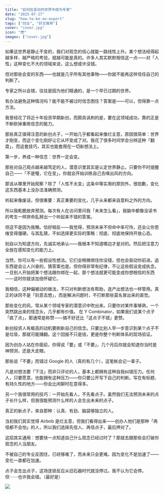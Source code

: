 ```yaml
---
title: "如何在变动的世界中成为专家"
date: "2025-07-27"
slug: "how-to-be-an-expert"
tags: ["创业", "好文推荐"]
cover: "cover.jpg"
icon: "😎"
images: ["cover.jpg"]
---
```

如果这世界是静止不变的，我们对观念的信心就能一路线性上升。某个想法经得起越多样、越严格的考验，就越可能是真的。许多人其实默默相信这一点——对「人性」这种变化不大的领域来说，这么想或许没错。



但对那些会变的东西——也就是几乎所有其他事物——你就不能再这样信任自己的判断了。



专家之所以会错，往往是因为他们精通的，是一个早已过期的世界。



有办法避免这种情况吗？能不能不被过时信念困住？答案是——可以，但得靠一点方法。



我曾经花了将近十年投资早期新创，而颇具讽刺的是，要在这领域成功，靠的正是不断砍掉重练信念的能力。



那些真正值得注意的新创点子，一开始几乎都看起来像烂主意，原因很简单：世界才刚变，而这个变化刚好让它从坏变成了对。我花了很多时间学会分辨这种「翻盘」，而这套技巧，其实也能套用在一切新想法上。



第一步，养成一种信念：世界一定会变。



那些对自己观点越来越笃定的人，潜意识里其实是认定世界静止。只要你不时提醒自己——「不是喔，它在变」，你就会开始训练自己去嗅出风的方向。



那该从哪里开始观察？除了「人性不太变」这条中等实用的原则外，很抱歉，变化这东西基本上没办法准确预测。



听起来像废话，但很重要：真正重要的变化，几乎从来都来自意料之外的方向。



所以我乾脆放弃预测。每次有人在访问里问我「未来怎么看」，我脑中都像没读书的考生一样拼命乱掰出一个听起来不错的答案。



但这不是因为我懒。恰好相反——我觉得，预测未来不但命中率可怜，还会让你思维变得僵硬。与其乱猜，不如选择更实际的策略：彻底、彻底地保持开放心态。



别自以为知道方向，先诚实地承认——我根本不知道哪边才是对的。然后把注意力全放在感知变化的能力上。



当然，你可以有一些假设性想法。它们会稍微绑住你没错，但也会驱动你前进。追东西是会让人兴奋的，猜答案也是。但你得非常有纪律，不让这些假设变成执念。
一旦别人开始把某个想法跟你绑在一起，那个想法就更可能变成你想相信的东西——这时你就该加倍怀疑它。



我相信，这种偏被动的做法，不只对判断想法有帮助，连产出想法也一样管用。真正的诀窍不是「刻意去想」，而是解决问题时，不打断那些莫名冒出来的直觉。



那些变化的风，常从某个领域专家的潜意识中吹出来。只要你对某件事够熟，一个突然跳出来的怪念头，几乎都有价值。
在 Y Combinator，如果我们说某个点子「疯了点」，那通常是称赞——搞不好还比「这点子不错」更赞。



新创投资人有极高的动机要刷新自己的信念。只要比别人早一步意识到某个点子不是垃圾，那就可能赚翻。这个回报不只是钱，更是你整个判断体系的现场验证。



因为创办人站在你面前，你得说「要」或「不要」，几个月后你就会知道你当时是神预测，还是大走眼。



那些说「不要」而错过 Google 的人（真的有几个），这笔帐会记一辈子。



凡是对想法要「下注」而非只评论的人，基本上都拥有这种自我纠错压力。任何人，只要愿意，也能拥有这种压力——你只要公开写下自己的判断。写在有标题、有持久性的地方——你会比闲聊时在意得多。



另一个我很常用的技巧：一开始先看人，不先看点子。虽然我们无法预测未来的点子长什么样，但我很能预测什么样的人会生出未来的点子。



真正的新点子，来自那种：认真、有劲、脑袋够独立的人。



当初我们其实觉得 Airbnb 是烂主意，但我们看得出来——创办人他们是那种「再怪都不会怕」的人，所以我们选择先信人、再信点子，最后押对了。



这招其实通用：想要快一点知道自己什么观念已经过时了？那就去跟那些会打破你观念的人当朋友。



不被自己的专业反困住，已经够难了，而未来只会更难。因为变化不是加速了——变化一直都在加速。



点子会生出点子，这场连锁反应从旧石器时代就没停过。我不认为它会停。
但⋯⋯也许我会错。（最好是）




![](https://prod-files-secure.s3.us-west-2.amazonaws.com/112d0858-5090-4d34-a606-b75eb8d65fd2/46476355-9cf3-4e99-9b7a-3531bc426380/1000202064.png?X-Amz-Algorithm=AWS4-HMAC-SHA256&X-Amz-Content-Sha256=UNSIGNED-PAYLOAD&X-Amz-Credential=ASIAZI2LB4665BVMI5LZ%2F20250821%2Fus-west-2%2Fs3%2Faws4_request&X-Amz-Date=20250821T161548Z&X-Amz-Expires=3600&X-Amz-Security-Token=IQoJb3JpZ2luX2VjEKj%2F%2F%2F%2F%2F%2F%2F%2F%2F%2FwEaCXVzLXdlc3QtMiJHMEUCIDG1URBDj5Q8pbGxb3iZfPS6iwmQeIQE%2F%2BXIZTe%2BXWAQAiEAgqAvHNkSXEsQzBPZYcFnnDVYUEIW2W9ua2z8YBzOggwqiAQI8f%2F%2F%2F%2F%2F%2F%2F%2F%2F%2FARAAGgw2Mzc0MjMxODM4MDUiDKQ7Sc%2F%2F7gvsuBYkrircA0lZjb3xRHa7dhMJ7suCD2MLVzf%2FPvE%2FsiQp8VicZH3whcK%2BpyrTBwXIiywRq9qx7gFZG756y%2BD%2F6eCOBadTqvkBBZPIGowBC22xmQcpied7K7Jrl8kLmc0Z7vr%2BFoFGEumHuGA30cFQWQJ%2F06w%2Fo4S7Ejgdc0CuVi%2BgouH05IvwmYgNFkiml%2FBsC720atdevyYuZllkkhr0or6W%2BiNVabkhOTc4jESRPfAZ5aQFKzOG1xivBs9uhdUEHb70AtSzim87vnekvdVVn0ujpUpgH9thfShgoExYZhUrNEkPD34oic9cdfNV8YgWXtC0ayQnMlLqJwGb4A%2FaRrkFNSXkZ2ZgtCzoA9VUBR%2Byja5DM2VgCqzyfHJ%2FE32%2FnKc9C0TLN5kN0P9UVizBxuGMdEzqHvbSjAjo2uO8iFOCQxx1E4Ncn6LAV0ZvDvGw2Mwhg1bS0i%2B3Zw2pmv5JD5qbjFPF53XHldtl%2BeRGodaKyMrLQWnIjDJzxBfJoTzWv2o4qAeMkpFdGUH%2Bm4u4hqnodM%2BDuoUBuKPuuQjG0nSaCIdWHBMrd2YM92Amz0gsSDpdJVmeOvyZEZnFQO9%2Fftn2lYfiHY3P%2BAj2knxej0SvyHGxOviIvsZEinD4MSKNgrBaMOb1nMUGOqUBcYAszlmvyiEf2XIBy%2FdGXpMK8dc1HjMBP9tnLzgAD733Y0HNeTUiS7Dh2FeF8UI2mRLj8Ac1Pl8YeZzBCztBE9skXbSMB16eobjqmL%2BOTtw6E004%2BQnk%2Bvj7E1puuUiHoy0NRPmw1Y84XotZBK%2BSXHhznVhgIy1iTjoJBRA1U8EWCwcEj27KG8d3oAPtRCyRX9PXVwfxMU0BhGJkWxhE3mvqpDPd&X-Amz-Signature=868b2da19e454fc8b886ccca474e8698d11ca6417df58faca38a4d1ae7eb0288&X-Amz-SignedHeaders=host&x-amz-checksum-mode=ENABLED&x-id=GetObject)

